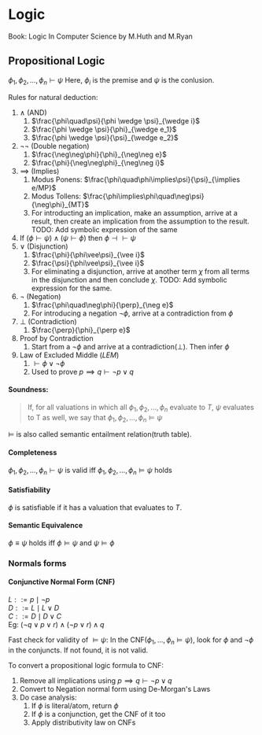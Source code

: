 # Logic
Book: Logic In Computer Science by M.Huth and M.Ryan
## Propositional Logic
$\phi_1, \phi_2,...,\phi_n \vdash \psi$
Here, $\phi_i$ is the premise and $\psi$ is the conlusion. 

Rules for natural deduction:
1. $\wedge$ (AND)
   1. $\frac{\phi\quad\psi}{\phi \wedge \psi}_{\wedge i}$
   2. $\frac{\phi \wedge \psi}{\phi}_{\wedge e_1}$
   3. $\frac{\phi \wedge \psi}{\psi}_{\wedge e_2}$ 
2. $\neg\neg$ (Double negation)
   1. $\frac{\neg\neg\phi}{\phi}_{\neg\neg e}$ 
   2. $\frac{\phi}{\neg\neg\phi}_{\neg\neg i}$
3. $\implies$ (Implies)
   1. Modus Ponens: $\frac{\phi\quad\phi\implies\psi}{\psi}_{\implies e/MP}$
   2. Modus Tollens: $\frac{\phi\implies\phi\quad\neg\psi}{\neg\phi}_{MT}$
   3. For introducting an implication, make an assumption, arrive at a result, then create an implication from the assumption to the result. TODO: Add symbolic expression of the same
4. If $(\phi\vdash\psi) \wedge (\psi\vdash\phi)$ then $\phi \dashv \vdash \psi$
5. $\vee$ (Disjunction) 
   1. $\frac{\phi}{\phi\vee\psi}_{\vee i}$  
   2. $\frac{\psi}{\phi\vee\psi}_{\vee i}$  
   3. For eliminating a disjunction, arrive at another term $\chi$ from all terms in the disjunction and then conclude $\chi$. TODO: Add symbolic expression for the same. 
6. $\neg$ (Negation)
   1. $\frac{\phi\quad\neg\phi}{\perp}_{\neg e}$
   2. For introducing a negation $\neg\phi$, arrive at a contradiction from $\phi$
7. $\perp$ (Contradiction)
   1. $\frac{\perp}{\phi}_{\perp e}$
8. Proof by Contradiction
   1. Start from a $\neg\phi$ and arrive at a contradiction($\perp$). Then infer $\phi$
9. Law of Excluded Middle ($LEM$) 
   1.  $\vdash \phi \vee \neg\phi$
   2.  Used to prove $p \implies q \vdash \neg p \vee q$

#### Soundness:
> If, for all valuations in which all $\phi_1, \phi_2, ..., \phi_n$ evaluate to $T$, $\psi$ evaluates to T as well, we say that $\phi_1, \phi_2, ..., \phi_n \models \psi$

$\models$ is also called semantic entailment relation(truth table).

#### Completeness

$\phi_1, \phi_2, ..., \phi_n \vdash \psi$ is valid iff $\phi_1, \phi_2, ..., \phi_n \models \psi$ holds

#### Satisfiability
$\phi$ is satisfiable if it has a valuation that evaluates to $T$. 

#### Semantic Equivalence
$\phi \equiv \psi$ holds iff $\phi \models \psi$ and $\psi \models \phi$

### Normals forms 
#### Conjunctive Normal Form (CNF)
$L ::= p \mid \neg p$  
$D ::= L \mid L \vee D$  
$C ::= D \mid D \vee C$  
Eg: $(\neg q \vee p \vee r) \wedge (\neg p \vee r) \wedge q$

Fast check for validity of $\models \psi$: In the CNF($\phi_1, ..., \phi_n \models \psi$), look for $\phi$ and $\neg\phi$ in the conjuncts. If not found, it is not valid. 

To convert a propositional logic formula to CNF:
1. Remove all implications using $p\implies q \vdash \neg p \vee q$
2. Convert to Negation normal form using De-Morgan's Laws
3. Do case analysis:
   1. If $\phi$ is literal/atom, return $\phi$
   2. If $\phi$ is a conjunction, get the CNF of it too
   3. Apply distributivity law on CNFs



